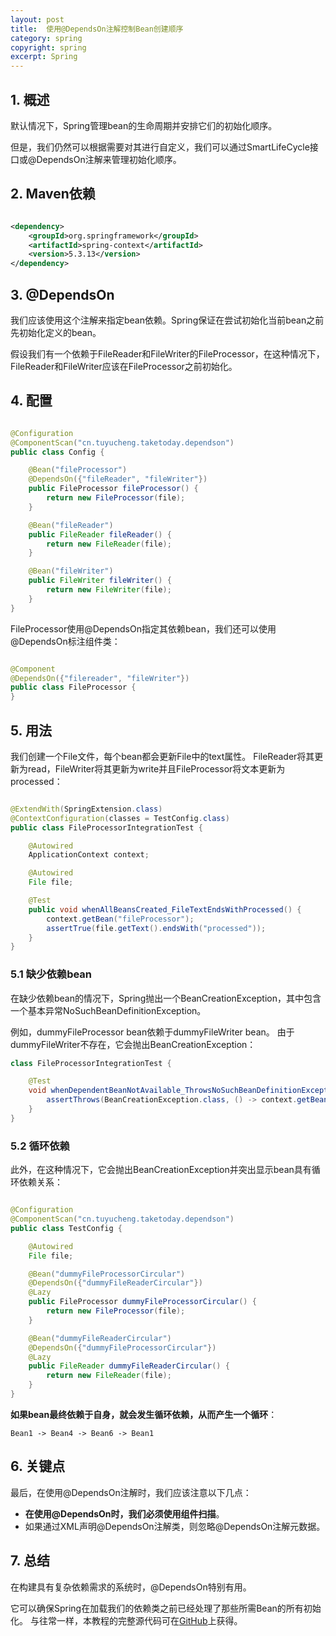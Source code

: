 ```yaml
---
layout: post
title:  使用@DependsOn注解控制Bean创建顺序
category: spring
copyright: spring
excerpt: Spring
---
```


## 1. 概述

默认情况下，Spring管理bean的生命周期并安排它们的初始化顺序。

但是，我们仍然可以根据需要对其进行自定义，我们可以通过SmartLifeCycle接口或@DependsOn注解来管理初始化顺序。

## 2. Maven依赖

```xml

<dependency>
    <groupId>org.springframework</groupId>
    <artifactId>spring-context</artifactId>
    <version>5.3.13</version>
</dependency>
```

## 3. @DependsOn

我们应该使用这个注解来指定bean依赖。Spring保证在尝试初始化当前bean之前先初始化定义的bean。

假设我们有一个依赖于FileReader和FileWriter的FileProcessor，在这种情况下，FileReader和FileWriter应该在FileProcessor之前初始化。

## 4. 配置

```java

@Configuration
@ComponentScan("cn.tuyucheng.taketoday.dependson")
public class Config {

    @Bean("fileProcessor")
    @DependsOn({"fileReader", "fileWriter"})
    public FileProcessor fileProcessor() {
        return new FileProcessor(file);
    }

    @Bean("fileReader")
    public FileReader fileReader() {
        return new FileReader(file);
    }

    @Bean("fileWriter")
    public FileWriter fileWriter() {
        return new FileWriter(file);
    }
}
```

FileProcessor使用@DependsOn指定其依赖bean，我们还可以使用@DependsOn标注组件类：

```java

@Component
@DependsOn({"filereader", "fileWriter"})
public class FileProcessor {
}
```

## 5. 用法

我们创建一个File文件，每个bean都会更新File中的text属性。
FileReader将其更新为read，FileWriter将其更新为write并且FileProcessor将文本更新为processed：

```java

@ExtendWith(SpringExtension.class)
@ContextConfiguration(classes = TestConfig.class)
public class FileProcessorIntegrationTest {

    @Autowired
    ApplicationContext context;

    @Autowired
    File file;

    @Test
    public void whenAllBeansCreated_FileTextEndsWithProcessed() {
        context.getBean("fileProcessor");
        assertTrue(file.getText().endsWith("processed"));
    }
}
```

### 5.1 缺少依赖bean

在缺少依赖bean的情况下，Spring抛出一个BeanCreationException，其中包含一个基本异常NoSuchBeanDefinitionException。

例如，dummyFileProcessor bean依赖于dummyFileWriter bean。
由于dummyFileWriter不存在，它会抛出BeanCreationException：

```java
class FileProcessorIntegrationTest {

    @Test
    void whenDependentBeanNotAvailable_ThrowsNoSuchBeanDefinitionException() {
        assertThrows(BeanCreationException.class, () -> context.getBean("dummyFileProcessor"));
    }
}
```

### 5.2 循环依赖

此外，在这种情况下，它会抛出BeanCreationException并突出显示bean具有循环依赖关系：

```java

@Configuration
@ComponentScan("cn.tuyucheng.taketoday.dependson")
public class TestConfig {

    @Autowired
    File file;

    @Bean("dummyFileProcessorCircular")
    @DependsOn({"dummyFileReaderCircular"})
    @Lazy
    public FileProcessor dummyFileProcessorCircular() {
        return new FileProcessor(file);
    }

    @Bean("dummyFileReaderCircular")
    @DependsOn({"dummyFileProcessorCircular"})
    @Lazy
    public FileReader dummyFileReaderCircular() {
        return new FileReader(file);
    }
}
```

**如果bean最终依赖于自身，就会发生循环依赖，从而产生一个循环**：

```text
Bean1 -> Bean4 -> Bean6 -> Bean1
```

## 6. 关键点

最后，在使用@DependsOn注解时，我们应该注意以下几点：

+ **在使用@DependsOn时，我们必须使用组件扫描**。
+ 如果通过XML声明@DependsOn注解类，则忽略@DependsOn注解元数据。

## 7. 总结

在构建具有复杂依赖需求的系统时，@DependsOn特别有用。

它可以确保Spring在加载我们的依赖类之前已经处理了那些所需Bean的所有初始化。
与往常一样，本教程的完整源代码可在[GitHub](https://github.com/tuyucheng7/taketoday-tutorial4j/tree/master/spring-modules/spring-di-1)上获得。
